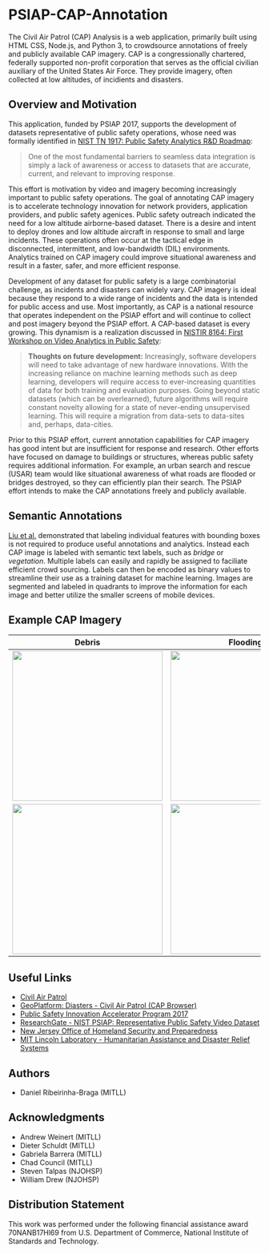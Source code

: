 # PSIAP-CAP-Annotation
The Civil Air Patrol (CAP) Analysis is a web application, primarily built using HTML CSS,  Node.js, and Python 3, to crowdsource annotations of freely and publicly available CAP imagery. CAP is a congressionally chartered, federally supported non-profit corporation that serves as the official civilian auxiliary of the United States Air Force. They provide imagery, often collected at low altitudes, of incidients and disasters.

## Overview and Motivation
This application, funded by PSIAP 2017, supports the development of datasets representative of public safety operations, whose need was formally identified in [NIST TN 1917: Public Safety Analytics R&D Roadmap](https://www.nist.gov/publications/public-safety-analytics-rd-roadmap):

> One of the most fundamental barriers to seamless data integration is simply a lack of awareness or access to datasets that are accurate, current, and relevant to improving response.

This effort is motivation by video and  imagery becoming increasingly important to public safety operations. The goal of annotating CAP imagery is to accelerate technology innovation for network providers, application providers, and public safety agenices. Public safety outreach indicated the need for a low altitude airborne-based dataset. There is a desire and intent to deploy drones and low altitude aircraft in response to small and large incidents. These operations often occur at the tactical edge in disconnected, intermittent, and low-bandwidth (DIL) environments. Analytics trained on CAP imagery could improve situational awareness and result in a faster, safer, and more efficient response.

Development of any dataset for public safety is a large combinatorial challenge, as incidents and disasters can widely vary. CAP imagery is ideal because they respond to a wide range of incidents and the data is intended for public access and use. Most importantly, as CAP is a national resource that operates independent on the PSIAP effort and will continue to collect and post imagery beyond the PSIAP effort. A CAP-based dataset is every growing. This dynamism is a realization discussed in [NISTIR 8164: First Workshop on Video Analytics in Public Safety](https://www.nist.gov/publications/first-workshop-video-analytics-public-safety):

> **Thoughts on future development:** Increasingly, software developers will need to take advantage of new hardware innovations. With the increasing reliance on machine learning methods such as deep learning, developers will require access to ever-increasing quantities of data for both training and evaluation purposes. Going beyond static datasets (which can be overlearned), future algorithms will require constant novelty allowing for a state of never-ending unsupervised learning. This will require a migration from data-sets to data-sites and, perhaps, data-cities.

Prior to this PSIAP effort, current annotation capabilities for CAP imagery has good intent but are insufficient for response and research. Other efforts have focused on damage to buildings or structures, whereas public safety requires additional information. For example, an urban search and rescue (USAR) team would like situational awareness of what roads are flooded or bridges destroyed, so they can efficiently plan their search. The PSIAP effort intends to make the CAP annotations freely and publicly available.

## Semantic Annotations
[Liu et al.](https://doi.org/10.1109/ITSC.2018.8569449) demonstrated that labeling individual features with bounding boxes is not required to produce useful annotations and analytics. Instead each CAP image is labeled with semantic text labels, such as *bridge* or *vegetation*. Multiple labels can easily and rapidly be assigned to faciliate efficient crowd sourcing. Labels can then be encoded as binary values to streamline their use as a training dataset for machine learning. Images are segmented and labeled in quadrants to improve the information for each image and better utilize the smaller screens of mobile devices. 

## Example CAP Imagery
| Debris        | Flooding      | Damage     |
| ------------- | ------------- | ------------- |
| <img src="https://s3.amazonaws.com/fema-cap-imagery/Images/9068/614055/DJI_0017_1444d71c-525c-44c4-ad1f-2199f3f070f7.jpg" width="300">  | <img src="https://s3.amazonaws.com/fema-cap-imagery/Images/9120/615626/IMG_2019_a64dc7a7-0f92-4f02-938f-33e4cdc5826d.jpg" width="300">  | <img src="https://s3.amazonaws.com/fema-cap-imagery/Images/9075/614140/A0069_AP_e4cdf881-c8d9-4fd3-81c8-d6ce9a3e6364.jpg" width="300"> |
| <img src="http://s3.amazonaws.com/fema-cap-imagery/Images/9080/614276/DJI_0022_1e920dcc-84e4-41d3-91fa-04954208c168.jpg" width="300">   | <img src="https://fema-cap-imagery.s3.amazonaws.com/Images/9096/615037/DSC_0007_a956a88f-c659-4db7-933e-c37a2df95211.jpg" width="300">  | <img src="https://s3.amazonaws.com/fema-cap-imagery/Images/9068/614008/DJI_0013_9e945493-a1b3-4024-a48a-37733a2227ca.jpg" width="300"> |

## Useful Links
* [Civil Air Patrol](https://www.gocivilairpatrol.com/)  
* [GeoPlatform: Diasters - Civil Air Patrol (CAP Browser)](https://communities.geoplatform.gov/disasters/civil-air-patrol-cap-browser/)  
* [Public Safety Innovation Accelerator Program 2017](https://www.nist.gov/ctl/pscr/funding-opportunities/past-funding-opportunities/psiap-2017)  
* [ResearchGate - NIST PSIAP: Representative Public Safety Video Dataset](https://www.researchgate.net/project/NIST-PSIAP-Representative-Public-Safety-Video-Dataset)  
* [New Jersey Office of Homeland Security and Preparedness](https://www.njhomelandsecurity.gov/home/)
* [MIT Lincoln Laboratory - Humanitarian Assistance and Disaster Relief Systems](https://www.ll.mit.edu/r-d/homeland-protection/humanitarian-assistance-and-disaster-relief-systems)  

## Authors
* Daniel Ribeirinha-Braga (MITLL)  

## Acknowledgments
* Andrew Weinert  (MITLL)    
* Dieter Schuldt (MITLL)  
* Gabriela Barrera (MITLL)
* Chad Council (MITLL)  
* Steven Talpas (NJOHSP)  
* William Drew (NJOHSP)  

## Distribution Statement
This work was performed under the following financial assistance award 70NANB17Hl69 from U.S. Department of Commerce, National Institute of Standards and Technology.
